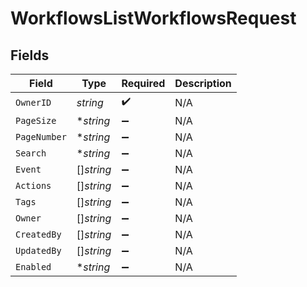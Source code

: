 # WorkflowsListWorkflowsRequest


## Fields

| Field              | Type               | Required           | Description        |
| ------------------ | ------------------ | ------------------ | ------------------ |
| `OwnerID`          | *string*           | :heavy_check_mark: | N/A                |
| `PageSize`         | **string*          | :heavy_minus_sign: | N/A                |
| `PageNumber`       | **string*          | :heavy_minus_sign: | N/A                |
| `Search`           | **string*          | :heavy_minus_sign: | N/A                |
| `Event`            | []*string*         | :heavy_minus_sign: | N/A                |
| `Actions`          | []*string*         | :heavy_minus_sign: | N/A                |
| `Tags`             | []*string*         | :heavy_minus_sign: | N/A                |
| `Owner`            | []*string*         | :heavy_minus_sign: | N/A                |
| `CreatedBy`        | []*string*         | :heavy_minus_sign: | N/A                |
| `UpdatedBy`        | []*string*         | :heavy_minus_sign: | N/A                |
| `Enabled`          | **string*          | :heavy_minus_sign: | N/A                |